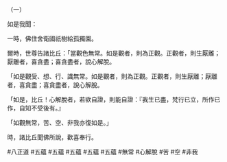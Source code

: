 （一）

如是我聞：

一時，佛住舍衛國祇樹給孤獨園。

爾時，世尊告諸比丘：「當觀色無常。如是觀者，則為正觀。正觀者，則生厭離；厭離者，喜貪盡；喜貪盡者，說心解脫。

「如是觀受、想、行、識無常。如是觀者，則為正觀。正觀者，則生厭離；厭離者，喜貪盡；喜貪盡者，說心解脫。

「如是，比丘！心解脫者，若欲自證，則能自證：『我生已盡，梵行已立，所作已作，自知不受後有。』

「如觀無常，苦、空、非我亦復如是。」

時，諸比丘聞佛所說，歡喜奉行。



#八正道
#五蘊
#五蘊
#五蘊
#五蘊
#五蘊
#無常
#心解脫
#苦
#空
#非我
